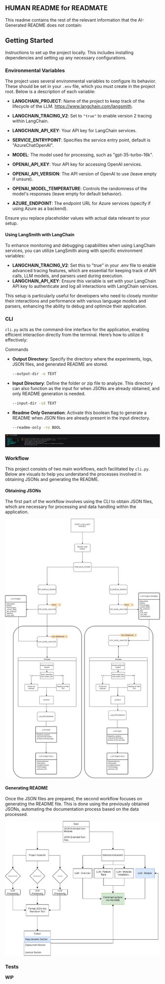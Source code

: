 ## HUMAN README for READMATE
This readme contains the rest of the relevant information that the  AI-Generated README does not contain:


## Getting Started

Instructions to set up the project locally. This includes installing dependencies and setting up any necessary configurations.

### Environmental Variables

The project uses several environmental variables to configure its behavior. These should be set in your `.env` file, which you must create in the project root. Below is a description of each variable:

- **LANGCHAIN_PROJECT**: Name of the project to keep track of the lifecycle of the LLM. https://www.langchain.com/langsmith.

- **LANGCHAIN_TRACING_V2**: Set to `"true"` to enable version 2 tracing within LangChain.
- **LANGCHAIN_API_KEY**: Your API key for LangChain services.

- **SERVICE_ENTRYPOINT**: Specifies the service entry point, default is "AzureChatOpenAI".
- **MODEL**: The model used for processing, such as "gpt-35-turbo-16k".

- **OPENAI_API_KEY**: Your API key for accessing OpenAI services.
- **OPENAI_API_VERSION**: The API version of OpenAI to use (leave empty if unsure).
- **OPENAI_MODEL_TEMPERATURE**: Controls the randomness of the model's responses (leave empty for default behavior).

- **AZURE_ENDPOINT**: The endpoint URL for Azure services (specify if using Azure as a backend).

Ensure you replace placeholder values with actual data relevant to your setup.


#### Using LangSmith with LangChain
To enhance monitoring and debugging capabilities when using LangChain services, you can utilize LangSmith along with specific environment variables:

- **LANGCHAIN_TRACING_V2**: Set this to "true" in your .env file to enable advanced tracing features, which are essential for keeping track of API calls, LLM models, and parsers used during execution.
- **LANGCHAIN_API_KEY**: Ensure this variable is set with your LangChain API key to authenticate and log all interactions with LangChain services.

This setup is particularly useful for developers who need to closely monitor their interactions and performance with various language models and parsers, enhancing the ability to debug and optimize their application.

### CLI 

`cli.py` acts as the command-line interface for the application, enabling efficient interaction directly from the terminal. Here’s how to utilize it effectively:

Commands

- **Output Directory**: Specify the directory where the experiments, logs, JSON files, and generated README are stored.
    ```bash
    --output-dir -o TEXT
    ```
- **Input Directory**: Define the folder or zip file to analyze. This directory can also function as the input for when JSONs are already obtained, and only README generation is needed.
    ```bash
    --input-dir -id TEXT
    ```
- **Readme Only Generation**: Activate this boolean flag to generate a README when JSON files are already present in the input directory.
    ```bash
    --readme-only -ro BOOL     
    ```

![Project Screenshot_1](assets\cli.png)


### Workflow 

This project consists of two main workflows, each facilitated by `cli.py`. Below are visuals to help you understand the processes involved in obtaining JSONs and generating the README.

#### Obtaining JSONs

The first part of the workflow involves using the CLI to obtain JSON files, which are necessary for processing and data handling within the application.

![Project Screenshot_2](assets\top_level.drawio.png)

#### Generating README

Once the JSON files are prepared, the second workflow focuses on generating the README file. This is done using the previously obtained JSONs, automating the documentation process based on the data processed.

![Project Screenshot_3](assets\readme.drawio.png)


### Tests

**WIP**